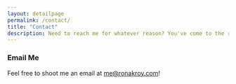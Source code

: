 ```yaml
---
layout: detailpage
permalink: /contact/
title: "Contact"
description: Need to reach me for whatever reason? You've come to the right place!
---
```


### Email Me
Feel free to shoot me an email at [me@ronakroy.com](mailto:me@ronakroy.com)!